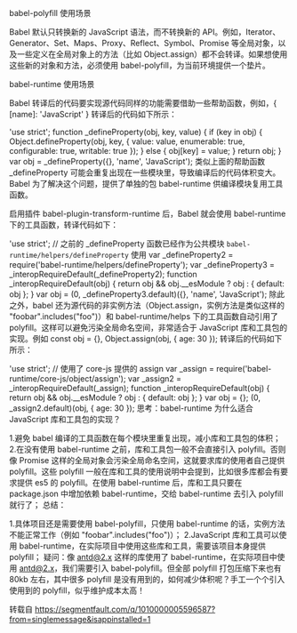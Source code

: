 ﻿babel-polyfill 使用场景

Babel 默认只转换新的 JavaScript 语法，而不转换新的 API。例如，Iterator、Generator、Set、Maps、Proxy、Reflect、Symbol、Promise 等全局对象，以及一些定义在全局对象上的方法（比如 Object.assign）都不会转译。如果想使用这些新的对象和方法，必须使用 babel-polyfill，为当前环境提供一个垫片。

babel-runtime 使用场景

Babel 转译后的代码要实现源代码同样的功能需要借助一些帮助函数，例如，{ [name]: 'JavaScript' } 转译后的代码如下所示：

'use strict';
function _defineProperty(obj, key, value) {
  if (key in obj) {
    Object.defineProperty(obj, key, {
      value: value,
      enumerable: true,
      configurable: true,
      writable: true
    });
  } else {
    obj[key] = value;
  }
  return obj;
}
var obj = _defineProperty({}, 'name', 'JavaScript');
类似上面的帮助函数 _defineProperty 可能会重复出现在一些模块里，导致编译后的代码体积变大。Babel 为了解决这个问题，提供了单独的包 babel-runtime 供编译模块复用工具函数。

启用插件 babel-plugin-transform-runtime 后，Babel 就会使用 babel-runtime 下的工具函数，转译代码如下：

'use strict';
// 之前的 _defineProperty 函数已经作为公共模块 `babel-runtime/helpers/defineProperty` 使用
var _defineProperty2 = require('babel-runtime/helpers/defineProperty');
var _defineProperty3 = _interopRequireDefault(_defineProperty2);
function _interopRequireDefault(obj) { return obj && obj.__esModule ? obj : { default: obj }; }
var obj = (0, _defineProperty3.default)({}, 'name', 'JavaScript');
除此之外，babel 还为源代码的非实例方法（Object.assign，实例方法是类似这样的 "foobar".includes("foo")）和 babel-runtime/helps 下的工具函数自动引用了 polyfill。这样可以避免污染全局命名空间，非常适合于 JavaScript 库和工具包的实现。例如 const obj = {}, Object.assign(obj, { age: 30 }); 转译后的代码如下所示：

'use strict';
// 使用了 core-js 提供的 assign
var _assign = require('babel-runtime/core-js/object/assign');
var _assign2 = _interopRequireDefault(_assign);
function _interopRequireDefault(obj) { return obj && obj.__esModule ? obj : { default: obj }; }
var obj = {};
(0, _assign2.default)(obj, {
  age: 30
});
思考：babel-runtime 为什么适合 JavaScript 库和工具包的实现？

1.避免 babel 编译的工具函数在每个模块里重复出现，减小库和工具包的体积；
2.在没有使用 babel-runtime 之前，库和工具包一般不会直接引入 polyfill。否则像 Promise 这样的全局对象会污染全局命名空间，这就要求库的使用者自己提供 polyfill。这些 polyfill 一般在库和工具的使用说明中会提到，比如很多库都会有要求提供 es5 的 polyfill。在使用 babel-runtime 后，库和工具只要在 package.json 中增加依赖 babel-runtime，交给 babel-runtime 去引入 polyfill 就行了；
总结：

1.具体项目还是需要使用 babel-polyfill，只使用 babel-runtime 的话，实例方法不能正常工作（例如 "foobar".includes("foo")）；
2.JavaScript 库和工具可以使用 babel-runtime，在实际项目中使用这些库和工具，需要该项目本身提供 polyfill；
疑问：像 antd@2.x 这样的库使用了 babel-runtime，在实际项目中使用 antd@2.x，我们需要引入 babel-polyfill。但全部 polyfill 打包压缩下来也有 80kb 左右，其中很多 polyfill 是没有用到的，如何减少体积呢？手工一个个引入使用到的 polyfill，似乎维护成本太高！



转载自 https://segmentfault.com/q/1010000005596587?from=singlemessage&isappinstalled=1